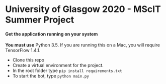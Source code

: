 # University of Glasgow 2020 - MScIT Summer Project


#### Get the application running on your system

**You must use** Python 3.5. If you are running this on a Mac, you will require TensorFlow 1.4.1.
- Clone this repo
- Create a virtual environment for the project. 
- In the root folder type `pip install requirements.txt`
- To start the bot, type  `python main.py`
